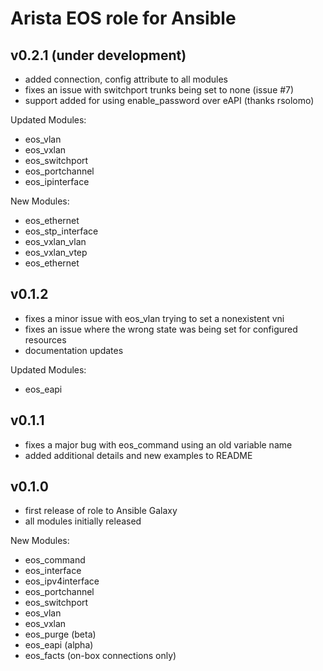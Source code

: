 Arista EOS role for Ansible
===========================

## v0.2.1 (under development)

- added connection, config attribute to all modules
- fixes an issue with switchport trunks being set to none (issue #7)
- support added for using enable_password over eAPI (thanks rsolomo)


Updated Modules:

* eos_vlan
* eos_vxlan
* eos_switchport
* eos_portchannel
* eos_ipinterface

New Modules:

* eos_ethernet
* eos_stp_interface
* eos_vxlan_vlan
* eos_vxlan_vtep
* eos_ethernet


## v0.1.2

- fixes a minor issue with eos_vlan trying to set a nonexistent vni
- fixes an issue where the wrong state was being set for configured resources
- documentation updates

Updated Modules:

* eos_eapi


## v0.1.1

- fixes a major bug with eos_command using an old variable name
- added additional details and new examples to README


## v0.1.0

- first release of role to Ansible Galaxy
- all modules initially released

New Modules:

* eos_command
* eos_interface
* eos_ipv4interface
* eos_portchannel
* eos_switchport
* eos_vlan
* eos_vxlan
* eos_purge (beta)
* eos_eapi (alpha)
* eos_facts (on-box connections only)
